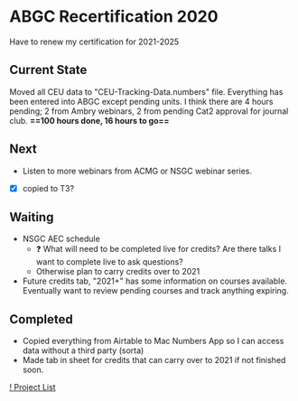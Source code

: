 # ABGC Recertification 2020
Have to renew my certification for 2021-2025

## Current State
Moved all CEU data to "CEU-Tracking-Data.numbers" file. Everything has been entered into ABGC except pending units. I think there are 4 hours pending; 2 from Ambry webinars, 2 from pending Cat2 approval for journal club. **==100 hours done, 16 hours to go==**

## Next
- Listen to more webinars from ACMG or NSGC webinar series.
- [x] copied to T3?


## Waiting
- NSGC AEC schedule
	- ❓ What will need to be completed live for credits? Are there talks I want to complete live to ask questions?
	- Otherwise plan to carry credits over to 2021
- Future credits tab, "2021+" has some information on courses available. Eventually want to review pending courses and track anything expiring.


## Completed
- Copied everything from Airtable to Mac Numbers App so I can access data without a third party (sorta)
- Made tab in sheet for credits that can carry over to 2021 if not finished soon.


[! Project List](!%20Project%20List)